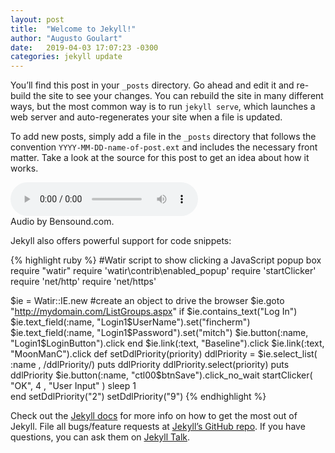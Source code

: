 ```yaml
---
layout: post
title:  "Welcome to Jekyll!"
author: "Augusto Goulart"
date:   2019-04-03 17:07:23 -0300
categories: jekyll update
---
```

You’ll find this post in your `_posts` directory. Go ahead and edit it and re-build the site to see your changes. You can rebuild the site in many different ways, but the most common way is to run `jekyll serve`, which launches a web server and auto-regenerates your site when a file is updated.

To add new posts, simply add a file in the `_posts` directory that follows the convention `YYYY-MM-DD-name-of-post.ext` and includes the necessary front matter. Take a look at the source for this post to get an idea about how it works.

<p class="information">
	<audio controls src="{{ site.url }}/assets/audios/sound.mp3" type="audio/mp3">
  	This audio couldn't be loaded!
	</audio><br>
	Audio by Bensound.com.
</p>

Jekyll also offers powerful support for code snippets:

{% highlight ruby %}
#Watir script to show clicking a JavaScript popup box
require "watir"
require 'watir\contrib\enabled_popup'
require 'startClicker'
require 'net/http'
require 'net/https'

$ie = Watir::IE.new  #create an object to drive the browser
$ie.goto "http://mydomain.com/ListGroups.aspx"
if $ie.contains_text("Log In")
  $ie.text_field(:name, "Login1$UserName").set("fincherm")
  $ie.text_field(:name, "Login1$Password").set("mitch")
  $ie.button(:name, "Login1$LoginButton").click 
end
$ie.link(:text, "Baseline").click 
$ie.link(:text, "MoonManC").click 
def setDdlPriority(priority) 
   ddlPriority = $ie.select_list( :name , /ddlPriority/)
   puts ddlPriority
   ddlPriority.select(priority)
   puts ddlPriority
   $ie.button(:name, "ctl00$btnSave").click_no_wait 
      startClicker( "OK", 4 , "User Input" )
      sleep 1   
end
setDdlPriority("2")
setDdlPriority("9")
{% endhighlight %}

Check out the [Jekyll docs][jekyll-docs] for more info on how to get the most out of Jekyll. File all bugs/feature requests at [Jekyll’s GitHub repo][jekyll-gh]. If you have questions, you can ask them on [Jekyll Talk][jekyll-talk].

[jekyll-docs]: https://jekyllrb.com/docs/home
[jekyll-gh]:   https://github.com/jekyll/jekyll
[jekyll-talk]: https://talk.jekyllrb.com/
